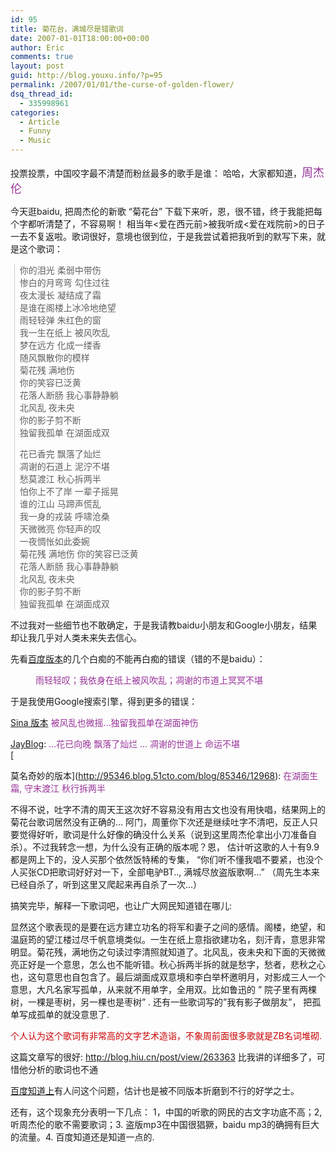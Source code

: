 ```yaml
---
id: 95
title: 菊花台，满城尽是错歌词
date: 2007-01-01T18:00:00+00:00
author: Eric
comments: true
layout: post
guid: http://blog.youxu.info/?p=95
permalink: /2007/01/01/the-curse-of-golden-flower/
dsq_thread_id:
  - 335998961
categories:
  - Article
  - Funny
  - Music
---
```

投票投票，中国咬字最不清楚而粉丝最多的歌手是谁： 哈哈，大家都知道，<font style="color: #993399" size="4">周杰伦</font>
  
今天逛baidu, 把周杰伦的新歌 &#8220;菊花台&#8221; 下载下来听，恩，很不错，终于我能把每个字都听清楚了，不容易啊！ 相当年<爱在西元前>被我听成<爱在戏院前>的日子一去不复返啦。歌词很好，意境也很到位，于是我尝试着把我听到的默写下来，就是这个歌词：

<blockquote style="border-left: 1px solid #cccccc; margin: 0pt 0pt 0pt 0.8ex; padding-left: 1ex" class="gmail_quote">
  <p>
    你的泪光 柔弱中带伤<br /> 惨白的月弯弯 勾住过往<br /> 夜太漫长 凝结成了霜<br /> 是谁在阁楼上冰冷地绝望<br /> 雨轻轻弹 朱红色的窗<br /> 我一生在纸上 被风吹乱<br /> 梦在远方 化成一缕香<br /> 随风飘散你的模样<br /> 菊花残 满地伤<br /> 你的笑容已泛黄<br /> 花落人断肠 我心事静静躺<br /> 北风乱 夜未央<br /> 你的影子剪不断<br /> 独留我孤单 在湖面成双
  </p>
  
  <p>
    花已香完 飘落了灿烂<br /> 凋谢的石道上 泥泞不堪<br /> 愁莫渡江 秋心拆两半<br /> 怕你上不了岸 一辈子摇晃<br /> 谁的江山 马蹄声慌乱<br /> 我一身的戎装 呼啸沧桑<br /> 天微微亮 你轻声的叹<br /> 一夜惆怅如此委婉<br /> 菊花残 满地伤 你的笑容已泛黄<br /> 花落人断肠 我心事静静躺<br /> 北风乱 夜未央<br /> 你的影子剪不断<br /> 独留我孤单 在湖面成双
  </p>
</blockquote>

不过我对一些细节也不敢确定，于是我请教baidu小朋友和Google小朋友，结果却让我几乎对人类未来失去信心。

先看[百度版本](http://mp3.baidu.com/m?f=ms&rn=10&tn=baidump3lyric&ct=150994944&word=%25BE%25D5%25BB%25A8%25CC%25A8&lm=-1)的几个白痴的不能再白痴的错误（错的不是baidu）：<br style="color: #3333ff" />

<p style="margin-left: 40px">
  <span style="color: #993399">雨轻轻叹；我依身在纸上被风吹乱；凋谢的市道上冥冥不堪</span>
</p>

于是我使用Google搜索引擎，得到更多的错误：
  
[Sina 版本](http://tech.sina.com.cn/digi/2006-09-05/134089238.shtml)  <span style="color: #993399">被风乱也微摇&#8230;独留我孤单在湖面神伤</span>

[JayBlog](http://www.jayblog.net/post/mum_platform.html):  <span style="color: #993399">&#8230;花已向晚 飘落了灿烂 &#8230; 凋谢的世道上 命运不堪 </span><br style="color: #993399" />[
  
莫名奇妙的版本](http://95346.blog.51cto.com/blog/85346/12968): <span style="color: #993399">在湖面生霜, 守末渡江 秋行拆两半</span>

不得不说，吐字不清的周天王这次好不容易没有用古文也没有用快唱，结果网上的菊花台歌词居然没有正确的&#8230; 阿门，周董你下次还是继续吐字不清吧，反正人只要觉得好听，歌词是什么好像的确没什么关系（说到这里周杰伦拿出小刀准备自杀）。不过我转念一想，为什么没有正确的版本呢？恩， 估计听这歌的人十有9.9都是网上下的，没人买那个依然饭特稀的专集， &#8220;你们听不懂我唱不要紧，也没个人买张CD把歌词好好对一下，全部电驴BT.., 满城尽放盗版歌啊&#8230;&#8221; （周先生本来已经自杀了，听到这里又爬起来再自杀了一次&#8230;）

搞笑完毕，解释一下歌词吧，也让广大网民知道错在哪儿:

显然这个歌表现的是要在远方建立功名的将军和妻子之间的感情。阁楼，绝望，和温庭筠的望江楼过尽千帆意境类似。一生在纸上意指欲建功名，刻汗青，意思非常明显。菊花残，满地伤之句读过李清照就知道了。北风乱，夜未央和下面的天微微亮正好是一个意思，怎么也不能听错。秋心拆两半拆的就是愁字，愁者，悲秋之心也，这句意思也自包含了。最后湖面成双意境和李白举杯邀明月，对影成三人一个意思，大凡名家写孤单，从来就不用单字，全用双。比如鲁迅的 &#8221; 院子里有两棵树，一棵是枣树，另一棵也是枣树&#8221; . 还有一些歌词写的&#8221;我有影子做朋友&#8221;， 把孤单写成孤单的就没意思了.
  
<span style="color: #cc0000">个人认为这个歌词有非常高的文字艺术造诣，不象周前面很多歌就是ZB名词堆砌. </span><br style="color: #cc0000" />
  
这篇文章写的很好: <http://blog.hiu.cn/post/view/263363> 比我讲的详细多了，可惜他分析的歌词也不通
  
[百度知道上](http://zhidao.baidu.com/question/17320272.html)有人问这个问题，估计也是被不同版本折磨到不行的好学之士。

还有，这个现象充分表明一下几点： 1，中国的听歌的网民的古文字功底不高；2, 听周杰伦的歌不需要歌词；3. 盗版mp3在中国很猖獗，baidu mp3的确拥有巨大的流量。4. 百度知道还是知道一点的.